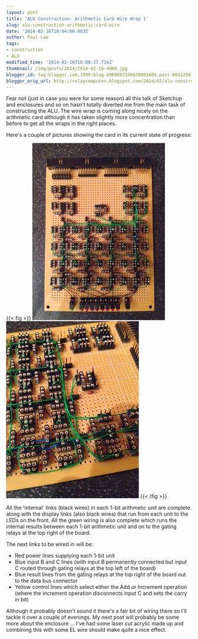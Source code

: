 ```yaml
---
layout: post
title: 'ALU Construction: Arithmetic Card Wire Wrap 1'
slug: alu-construction-arithmetic-card-wire
date: '2014-02-16T10:04:00.003Z'
author: Paul Law
tags:
- construction
- ALU
modified_time: '2014-02-16T10:08:27.716Z'
thumbnail: /img/posts/2014/2014-02-16-4000.jpg
blogger_id: tag:blogger.com,1999:blog-6989692556630001604.post-8041256146663749705
blogger_orig_url: http://relaycomputer.blogspot.com/2014/02/alu-construction-arithmetic-card-wire.html
---
```


Fear not (just in case you were for some reason) all this talk of Sketchup and 
enclosures and so on hasn't totally diverted me from the main task of 
constructing the ALU. The wire wrap is coming along nicely on the arithmetic 
card although it has taken slightly more concentration than before to get all 
the wraps in the right places.

Here's a couple of pictures showing 
the card in its current state of progress:

{{< fig >}}
![ALU Arithmetic Card](/img/posts/2014/2014-02-16-0000.jpg)
![ALU Arithmetic Card (close up)](/img/posts/2014/2014-02-16-0001.jpg)
{{< /fig >}}

All the 
'internal' links (black wires) in each 1-bit arithmetic unit are complete 
along with the display links (also black wires) that run from each unit to the 
LEDs on the front. All the green wiring is also complete which runs the 
internal results between each 1-bit arithmetic unit and on to the gating 
relays at the top right of the board.

The next links to be wired in 
will be:

* Red power lines supplying each 1-bit unit
* Blue input B and C lines (with input B permanently connected but input C routed through gating relays at the top left of the board)
* Blue result lines from the gating relays at the top right of the board out to the data bus connector
* Yellow control lines which select either the Add or Increment operation (where the increment operation disconnects input C and sets the carry in bit)

Although it 
probably doesn't sound it there's a fair bit of wiring there so I'll tackle it 
over a couple of evenings. My next post will probably be some more about the 
enclosure ... I've had some laser cut acrylic made up and combining this with 
some EL wire should make quite a nice effect.

 